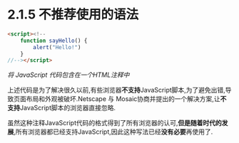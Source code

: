 # 2.1.5 不推荐使用的语法

``` html {.line-numbers}
<script><!--
    function sayHello() {
        alert("Hello!")
    }
//--></script>
```

*将 JavaScript 代码包含在一个HTML注释中*

上述代码是为了解决很久以前,有些浏览器**不支持**JavaScript脚本,为了避免出错,导致页面布局和外观被破坏.Netscape 与 Mosaic协商并提出的一个解决方案,让**不支持**JavaScript脚本的浏览器直接忽略.

虽然这种注释JavaScript代码的格式得到了所有浏览器的认可,**但是随着时代的发展**,所有浏览器都已经支持JavaScript,因此这种写法已经**没有必要**再使用了.